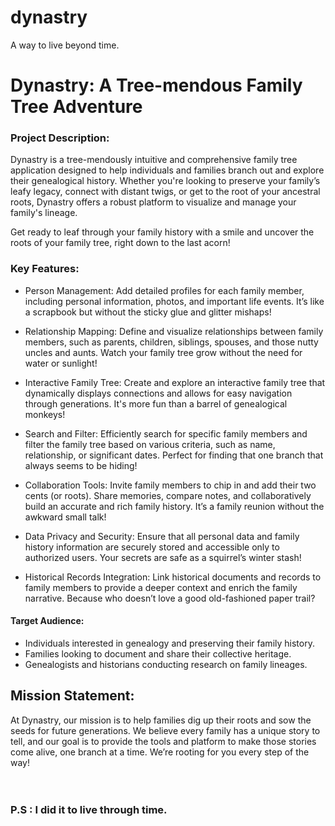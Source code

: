 # dynastry
A way to live beyond time.

# Dynastry: A Tree-mendous Family Tree Adventure
### Project Description:

Dynastry is a tree-mendously intuitive and comprehensive family tree application designed to help individuals and families branch out and explore their genealogical history. Whether you're looking to preserve your family’s leafy legacy, connect with distant twigs, or get to the root of your ancestral roots, Dynastry offers a robust platform to visualize and manage your family's lineage.

Get ready to leaf through your family history with a smile and uncover the roots of your family tree, right down to the last acorn!

### Key Features:

- Person Management: Add detailed profiles for each family member, including personal information, photos, and important life events. It’s like a scrapbook but without the sticky glue and glitter mishaps!

- Relationship Mapping: Define and visualize relationships between family members, such as parents, children, siblings, spouses, and those nutty uncles and aunts. Watch your family tree grow without the need for water or sunlight!

- Interactive Family Tree: Create and explore an interactive family tree that dynamically displays connections and allows for easy navigation through generations. It's more fun than a barrel of genealogical monkeys!

- Search and Filter: Efficiently search for specific family members and filter the family tree based on various criteria, such as name, relationship, or significant dates. Perfect for finding that one branch that always seems to be hiding!

- Collaboration Tools: Invite family members to chip in and add their two cents (or roots). Share memories, compare notes, and collaboratively build an accurate and rich family history. It’s a family reunion without the awkward small talk!

- Data Privacy and Security: Ensure that all personal data and family history information are securely stored and accessible only to authorized users. Your secrets are safe as a squirrel’s winter stash!

- Historical Records Integration: Link historical documents and records to family members to provide a deeper context and enrich the family narrative. Because who doesn’t love a good old-fashioned paper trail?

#### Target Audience:

- Individuals interested in genealogy and preserving their family history.
- Families looking to document and share their collective heritage.
- Genealogists and historians conducting research on family lineages.

## Mission Statement:

At Dynastry, our mission is to help families dig up their roots and sow the seeds for future generations. We believe every family has a unique story to tell, and our goal is to provide the tools and platform to make those stories come alive, one branch at a time. We’re rooting for you every step of the way!
<br>
<br>
<br>

### P.S : I did it to live through time.
